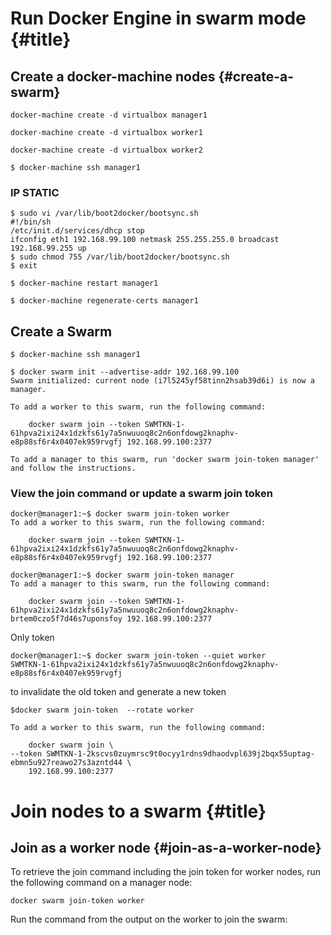 # Run Docker Engine in swarm mode {#title}

## Create a docker-machine nodes {#create-a-swarm}

```
docker-machine create -d virtualbox manager1
```

 

```
docker-machine create -d virtualbox worker1
```

```
docker-machine create -d virtualbox worker2
```

```
$ docker-machine ssh manager1
```

### IP STATIC

```
$ sudo vi /var/lib/boot2docker/bootsync.sh
#!/bin/sh
/etc/init.d/services/dhcp stop
ifconfig eth1 192.168.99.100 netmask 255.255.255.0 broadcast 192.168.99.255 up
$ sudo chmod 755 /var/lib/boot2docker/bootsync.sh
$ exit
```

```
$ docker-machine restart manager1
```

```
$ docker-machine regenerate-certs manager1
```

## Create a Swarm

```
$  docker-machine ssh manager1
```

```
$  docker swarm init --advertise-addr 192.168.99.100
Swarm initialized: current node (i7l5245yf58tinn2hsab39d6i) is now a manager.

To add a worker to this swarm, run the following command:

    docker swarm join --token SWMTKN-1-61hpva2ixi24x1dzkfs61y7a5nwuuoq8c2n6onfdowg2knaphv-e8p88sf6r4x0407ek959rvgfj 192.168.99.100:2377

To add a manager to this swarm, run 'docker swarm join-token manager' and follow the instructions.
```

 

###  View the join command or update a swarm join token

```
docker@manager1:~$ docker swarm join-token worker
To add a worker to this swarm, run the following command:

    docker swarm join --token SWMTKN-1-61hpva2ixi24x1dzkfs61y7a5nwuuoq8c2n6onfdowg2knaphv-e8p88sf6r4x0407ek959rvgfj 192.168.99.100:2377

docker@manager1:~$ docker swarm join-token manager
To add a manager to this swarm, run the following command:

    docker swarm join --token SWMTKN-1-61hpva2ixi24x1dzkfs61y7a5nwuuoq8c2n6onfdowg2knaphv-brtem0czo5f7d46s7uponsfoy 192.168.99.100:2377
```

Only token

```
docker@manager1:~$ docker swarm join-token --quiet worker
SWMTKN-1-61hpva2ixi24x1dzkfs61y7a5nwuuoq8c2n6onfdowg2knaphv-e8p88sf6r4x0407ek959rvgfj
```

to invalidate the old token and generate a new token

```
$docker swarm join-token  --rotate worker

To add a worker to this swarm, run the following command:

    docker swarm join \
--token SWMTKN-1-2kscvs0zuymrsc9t0ocyy1rdns9dhaodvpl639j2bqx55uptag-ebmn5u927reawo27s3azntd44 \
    192.168.99.100:2377
```

# Join nodes to a swarm {#title}

## Join as a worker node {#join-as-a-worker-node}

To retrieve the join command including the join token for worker nodes, run the following command on a manager node:

```
docker swarm join-token worker
```

Run the command from the output on the worker to join the swarm:



